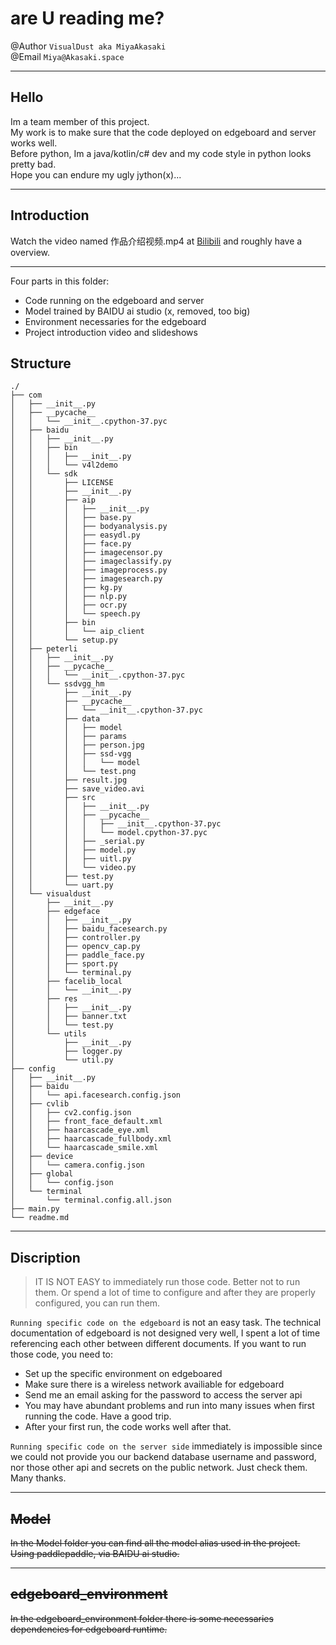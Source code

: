 # are U reading me?  
@Author `VisualDust aka MiyaAkasaki`  
@Email `Miya@Akasaki.space`  

---

## Hello

Im a team member of this project.  
My work is to make sure that the code deployed on edgeboard and server works well.  
Before python, Im a java/kotlin/c# dev and my code style in python looks pretty bad.  
Hope you can endure my ugly jython(x)...  

---

## Introduction
Watch the video named 作品介绍视频.mp4 at [Bilibili](https://www.bilibili.com/video/BV1fC4y1b7Xq?from=search&seid=5402229910812676074) and roughly have a overview.  

---

Four parts in this folder:  

* Code running on the edgeboard and server  
* Model trained by BAIDU ai studio (x, removed, too big)  
* Environment necessaries for the edgeboard  
* Project introduction video and slideshows  

## Structure

```none
./
├── com
│   ├── __init__.py
│   ├── __pycache__
│   │   └── __init__.cpython-37.pyc
│   ├── baidu
│   │   ├── __init__.py
│   │   ├── bin
│   │   │   ├── __init__.py
│   │   │   └── v4l2demo
│   │   └── sdk
│   │       ├── LICENSE
│   │       ├── __init__.py
│   │       ├── aip
│   │       │   ├── __init__.py
│   │       │   ├── base.py
│   │       │   ├── bodyanalysis.py
│   │       │   ├── easydl.py
│   │       │   ├── face.py
│   │       │   ├── imagecensor.py
│   │       │   ├── imageclassify.py
│   │       │   ├── imageprocess.py
│   │       │   ├── imagesearch.py
│   │       │   ├── kg.py
│   │       │   ├── nlp.py
│   │       │   ├── ocr.py
│   │       │   └── speech.py
│   │       ├── bin
│   │       │   └── aip_client
│   │       └── setup.py
│   ├── peterli
│   │   ├── __init__.py
│   │   ├── __pycache__
│   │   │   └── __init__.cpython-37.pyc
│   │   └── ssdvgg_hm
│   │       ├── __init__.py
│   │       ├── __pycache__
│   │       │   └── __init__.cpython-37.pyc
│   │       ├── data
│   │       │   ├── model
│   │       │   ├── params
│   │       │   ├── person.jpg
│   │       │   ├── ssd-vgg
│   │       │   │   └── model
│   │       │   └── test.png
│   │       ├── result.jpg
│   │       ├── save_video.avi
│   │       ├── src
│   │       │   ├── __init__.py
│   │       │   ├── __pycache__
│   │       │   │   ├── __init__.cpython-37.pyc
│   │       │   │   └── model.cpython-37.pyc
│   │       │   ├── _serial.py
│   │       │   ├── model.py
│   │       │   ├── uitl.py
│   │       │   └── video.py
│   │       ├── test.py
│   │       └── uart.py
│   └── visualdust
│       ├── __init__.py
│       ├── edgeface
│       │   ├── __init__.py
│       │   ├── baidu_facesearch.py
│       │   ├── controller.py
│       │   ├── opencv_cap.py
│       │   ├── paddle_face.py
│       │   ├── sport.py
│       │   └── terminal.py
│       ├── facelib_local
│       │   └── __init__.py
│       ├── res
│       │   ├── __init__.py
│       │   ├── banner.txt
│       │   └── test.py
│       └── utils
│           ├── __init__.py
│           ├── logger.py
│           └── util.py
├── config
│   ├── __init__.py
│   ├── baidu
│   │   └── api.facesearch.config.json
│   ├── cvlib
│   │   ├── cv2.config.json
│   │   ├── front_face_default.xml
│   │   ├── haarcascade_eye.xml
│   │   ├── haarcascade_fullbody.xml
│   │   └── haarcascade_smile.xml
│   ├── device
│   │   └── camera.config.json
│   ├── global
│   │   └── config.json
│   └── terminal
│       └── terminal.config.all.json
├── main.py
└── readme.md

```

---

## Discription

> IT IS NOT EASY to immediately run those code. Better not to run them. Or spend a lot of time to
configure and after they are properly configured, you can run them.

`Running specific code on the edgeboard` is not an easy task. The technical documentation of edgeboard is not designed very well, I spent a lot of time referencing each other between different documents. If you want to run those code, you need to:  

* Set up the specific environment on edgeboared
* Make sure there is a wireless network availiable for edgeboard
* Send me an email asking for the password to access the server api
* You may have abundant problems and run into many issues when first running the code. Have a good trip.
* After your first run, the code works well after that.

`Running specific code on the server side` immediately is impossible since we could not provide you our backend database username and password, nor those other api and secrets on the public network. Just check them. Many thanks.

---

## ~~Model~~

~~In the Model folder you can find all the model alias used in the project. Using paddlepaddle, via BAIDU ai studio.~~

---

## ~~edgeboard_environment~~

~~In the edgeboard_environment folder there is some necessaries dependencies for edgeboard runtime.~~

